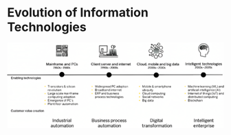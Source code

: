 # Evolution of Information Technologies

![](../images/Evolution-of-Information-Technologies-IT-from-digital-era-into-the-intelligence-era-2.png)